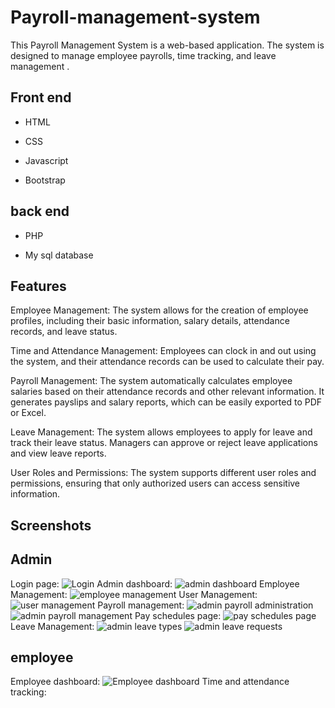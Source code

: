 # Payroll-management-system
This Payroll Management System is a web-based application. The system is designed to manage employee payrolls, time tracking, and leave management .
## Front end

- HTML

- CSS 

- Javascript

- Bootstrap

## back end

- PHP

- My sql database

## Features

Employee Management: The system allows for the creation of employee profiles, including their basic information, salary details, attendance records, and leave status.

Time and Attendance Management: Employees can clock in and out using the system, and their attendance records can be used to calculate their pay.

Payroll Management: The system automatically calculates employee salaries based on their attendance records and other relevant information. It generates payslips and salary reports, which can be easily exported to PDF or Excel.

Leave Management: The system allows employees to apply for leave and track their leave status. Managers can approve or reject leave applications and view leave reports.

User Roles and Permissions: The system supports different user roles and permissions, ensuring that only authorized users can access sensitive information.

## Screenshots
## Admin
Login page:
![Login](https://user-images.githubusercontent.com/91948545/235422925-c289903b-3bb1-45b5-8cf0-3feb1bd34022.png)
Admin dashboard: 
![admin dashboard](https://user-images.githubusercontent.com/91948545/235423602-caf8efc9-07be-4748-96c5-78a88681042d.png)
Employee Management: 
![employee management](https://user-images.githubusercontent.com/91948545/235423762-517667d5-30e3-49bf-8b52-a912e0ab1f20.png)
User Management: 
![user management](https://user-images.githubusercontent.com/91948545/235423875-6786a62a-491d-41c9-b00b-e799caa1edff.png)
Payroll management: 
![admin payroll administration](https://user-images.githubusercontent.com/91948545/235424087-fa264840-e17f-49da-8f76-528355a1df32.png)
![admin payroll management](https://user-images.githubusercontent.com/91948545/235424223-2a950f06-27f2-4f2d-914a-0f8ebfe19c85.png)
Pay schedules page: 
![pay schedules page](https://user-images.githubusercontent.com/91948545/235424348-f6f5abbe-8da5-4b3e-81c5-381af1d09774.png)
Leave Management: 
![admin leave types](https://user-images.githubusercontent.com/91948545/235424531-4f12d52c-6026-451e-9f5a-918ff3b83728.png)
![admin leave requests](https://user-images.githubusercontent.com/91948545/235424542-cd1dac4a-0938-4cb8-a563-783334ad0a97.png)
## employee
Employee dashboard: 
![Employee dashboard](https://user-images.githubusercontent.com/91948545/235424697-685d3535-4820-44dc-b35f-74265f52e53f.png)
Time and attendance tracking:









